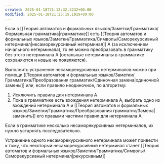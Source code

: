 ```yaml
---
created: 2025-01-18T21:12:32.3232+00:00
modified: 2025-01-18T21:25:19.1919+00:00
---
```

Если в [[Теория автоматов и формальных языков/Заметки/Грамматика/Формальная грамматика|грамматике]] есть [[Теория автоматов и формальных языков/Заметки/Грамматика/Символы/Саморекурсивный нетерминал|несаморекурсивный нетерминал]] A (за исключением начального нетерминала), то её можно преобразовать в грамматику без этого нетерминала A (остальные нетерминалы в грамматике сохраняются и новые не появляются).

Выполнить устранение несаморекурсивных нетерминалов можно при помощи [[Теория автоматов и формальных языков/Заметки/Грамматика/Преобразования грамматик/Одиночная замена|одиночной замены]] или, если правило неодиночное, по алгоритму:
1) Исключить правила для нетерминала A
2) Пока в грамматике есть вхождения нетерминала A, выбрать одно из вхождений нетерминала A и [[Теория автоматов и формальных языков/Заметки/Грамматика/Преобразования грамматик/Замена|заменить]] его правыми частями правил для нетерминала A.

Если в грамматике несколько несаморекурсивных нетерминалов, их нужно устарнять последовательно.

Устранение одного несаморекурсивного нетерминала может привести к тому, что некоторый несаморекурсивный нетерминал станет [[Теория автоматов и формальных языков/Заметки/Грамматика/Символы/Саморекурсивный нетерминал|рекурсивным]]